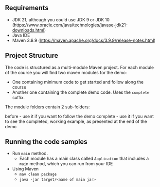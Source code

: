 ## Requirements

- JDK 21, although you could use JDK 9 or JDK 10 (https://www.oracle.com/java/technologies/javase-jdk21-downloads.html)
- Java IDE
- Maven 3.9.9 (https://maven.apache.org/docs/3.9.9/release-notes.html)

## Project Structure

The code is structured as a multi-module Maven project. For each module of the course you will find two maven modules for the demo:
- One containing minimum code to get started and follow along the course
- Another one containing the complete demo code. Uses the ``complete`` suffix.

The module folders contain 2 sub-folders:

before - use it if you want to follow the demo
complete - use it if you want to see the completed, working example, as presented at the end of the demo

## Running the code samples

- Run ``main`` method.
    - Each module has a main class called ``Application`` that includes a ``main`` method, which you can run from your IDE
- Using Maven
    - ``mav clean package``
    - ``java -jar target/<name of main jar>``
